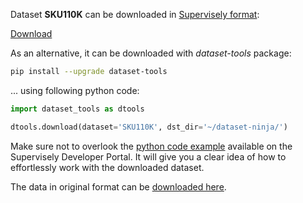 Dataset **SKU110K** can be downloaded in [Supervisely format](https://developer.supervisely.com/api-references/supervisely-annotation-json-format):

 [Download](https://assets.supervisely.com/remote/eyJsaW5rIjogImZzOi8vYXNzZXRzLzMxMzdfU0tVMTEwSy9za3UxMTBrLURhdGFzZXROaW5qYS50YXIiLCAic2lnIjogIjRZQ0tmVzYyY2RVUTZvU2FscXVZY1hFK3NNZkYrMG45dlMyVmk4bW1rd3c9In0=)

As an alternative, it can be downloaded with *dataset-tools* package:
``` bash
pip install --upgrade dataset-tools
```

... using following python code:
``` python
import dataset_tools as dtools

dtools.download(dataset='SKU110K', dst_dir='~/dataset-ninja/')
```
Make sure not to overlook the [python code example](https://developer.supervisely.com/getting-started/python-sdk-tutorials/iterate-over-a-local-project) available on the Supervisely Developer Portal. It will give you a clear idea of how to effortlessly work with the downloaded dataset.

The data in original format can be [downloaded here](https://drive.google.com/file/d/1iq93lCdhaPUN0fWbLieMtzfB1850pKwd).